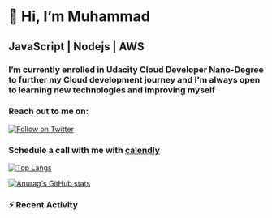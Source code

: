 #                 👋  Hi, **I’m Muhammad**
##                JavaScript | Nodejs | AWS
### I’m currently enrolled in Udacity Cloud Developer Nano-Degree to further my Cloud development journey and I'm always open to learning new technologies and improving myself
### Reach out to me on:

[![Follow on Twitter](https://img.shields.io/badge/--twitter?label=Twitter&logo=Twitter&style=social)](https://twitter.com/muhhharmmard)

### Schedule a call with me with [calendly](https://calendly.com/muhhharmmard)


[![Top Langs](https://github-readme-stats.vercel.app/api/top-langs/?username=muhhharmmard&layout=compact)](https://github.com/anuraghazra/github-readme-stats)


[![Anurag's GitHub stats](https://github-readme-stats.vercel.app/api?username=muhhharmmard&show_icons=true&theme=dark)](https://github.com/anuraghazra/github-readme-stats)

### :zap: Recent Activity

<!--START_SECTION:activity-->




<!--END_SECTION:activity-->
